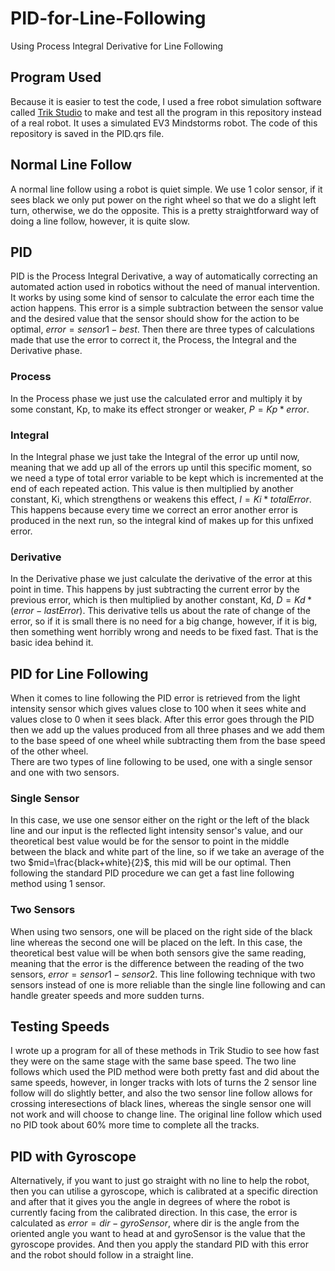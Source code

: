 # PID-for-Line-Following
Using Process Integral Derivative for Line Following

## Program Used
Because it is easier to test the code, I used a free robot simulation software called [Trik Studio](https://trikset.com/en/products/trik-studio) to make and test all the program in this repository instead of a real robot. It uses a simulated EV3 Mindstorms robot. The code of this repository is saved in the PID.qrs file.

## Normal Line Follow
A normal line follow using a robot is quiet simple. We use 1 color sensor, if it sees black we only put power on the right wheel so that we do a slight left turn, otherwise, we do the opposite. This is a pretty straightforward way of doing a line follow, however, it is quite slow.

## PID
PID is the Process Integral Derivative, a way of automatically correcting an automated action used in robotics without the need of manual intervention. It works by using some kind of sensor to calculate the error each time the action happens. This error is a simple subtraction between the sensor value and the desired value that the sensor should show for the action to be optimal, $error=sensor1-best$. Then there are three types of calculations made that use the error to correct it, the Process, the Integral and the Derivative phase.

### Process
In the Process phase we just use the calculated error and multiply it by some constant, Kp, to make its effect stronger or weaker, $P=Kp*error$.

### Integral
In the Integral phase we just take the Integral of the error up until now, meaning that we add up all of the errors up until this specific moment, so we need a type of total error variable to be kept which is incremented at the end of each repeated action. This value is then multiplied by another constant, Ki, which strengthens or weakens this effect, $I=Ki*totalError$. This happens because every time we correct an error another error is produced in the next run, so the integral kind of makes up for this unfixed error.

### Derivative
In the Derivative phase we just calculate the derivative of the error at this point in time. This happens by just subtracting the current error by the previous error, which is then multiplied by another constant, Kd, $D=Kd*(error-lastError)$. This derivative tells us about the rate of change of the error, so if it is small there is no need for a big change, however, if it is big, then something went horribly wrong and needs to be fixed fast. That is the basic idea behind it.

## PID for Line Following
When it comes to line following the PID error is retrieved from the light intensity sensor which gives values close to 100 when it sees white and values close to 0 when it sees black. After this error goes through the PID then we add up the values produced from all three phases and we add them to the base speed of one wheel while subtracting them from the base speed of the other wheel.<br>
There are two types of line following to be used, one with a single sensor and one with two sensors.

### Single Sensor
In this case, we use one sensor either on the right or the left of the black line and our input is the reflected light intensity sensor's value, and our theoretical best value would be for the sensor to point in the middle between the black and white part of the line, so if we take an average of the two $mid=\frac{black+white}{2}$, this mid will be our optimal. Then following the standard PID procedure we can get a fast line following method using 1 sensor.

### Two Sensors
When using two sensors, one will be placed on the right side of the black line whereas the second one will be placed on the left. In this case, the theoretical best value will be when both sensors give the same reading, meaning that the error is the difference between the reading of the two sensors, $error=sensor1-sensor2$. This line following technique with two sensors instead of one is more reliable than the single line following and can handle greater speeds and more sudden turns.

## Testing Speeds
I wrote up a program for all of these methods in Trik Studio to see how fast they were on the same stage with the same base speed. The two line follows which used the PID method were both pretty fast and did about the same speeds, however, in longer tracks with lots of turns the 2 sensor line follow will do slightly better, and also the two sensor line follow allows for crossing interesections of black lines, whereas the single sensor one will not work and will choose to change line. The original line follow which used no PID took about 60% more time to complete all the tracks.

## PID with Gyroscope
Alternatively, if you want to just go straight with no line to help the robot, then you can utilise a gyroscope, which is calibrated at a specific direction and after that it gives you the angle in degrees of where the robot is currently facing from the calibrated direction. In this case, the error is calculated as $error=dir-gyroSensor$, where dir is the angle from the oriented angle you want to head at and gyroSensor is the value that the gyroscope provides. And then you apply the standard PID with this error and the robot should follow in a straight line.






